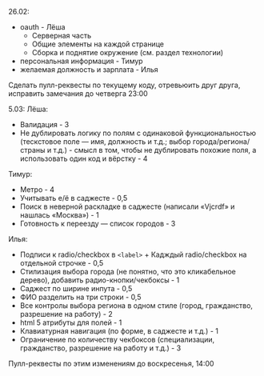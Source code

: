 26.02:
- oauth - Лёша
  - Серверная часть
  - Общие элементы на каждой странице
  - Сборка и поднятие окружение (см. раздел технологии)
- персональная информация - Тимур
- желаемая должность и зарплата - Илья


Сделать пулл-реквесты по текущему коду, отревьюить друг друга,
исправить замечания до четверга 23:00


5.03:
Лёша:
- Валидация - 3
- Не дублировать логику по полям с одинаковой функциональностью
  (тескстовое поле — имя, должность и т.д.; выбор города/региона/страны и т.д.) - смысл
  в том, чтобы не дублировать похожие поля, а использовать один код и вёрстку - 4

Тимур:
- Метро - 4
- Учитывать е/ё в саджесте - 0,5
- Поиск в неверной раскладке в саджесте (написали «Vjcrdf» и нашлась «Москва») - 1
- Готовность к переезду — список городов - 3

Илья:
- Подписи к radio/checkbox в `<label>` + Кадждый radio/checkbox на отдельной строчке - 0,5
- Стилизация выбора города (не понятно, что это кликабельное дерево),
добавить радио-кнопки/чекбоксы - 1
- Саджест по ширине инпута - 0,5
- ФИО разделить на три строки - 0,5
- Все контролы выбора региона в одном стиле (город, гражданство, разрешение на работу) - 2
- html 5 атрибуты для полей - 1
- Клавиатурная навигация (по форме, в саджесте и т.д.) - 1
- Ограничение по количеству чекбоксов (специализации, гражданство,
  разрешение на работу и т.д.) - 3

Пулл-реквесты по этим изменениям до воскресенья, 14:00
